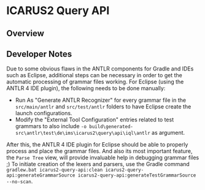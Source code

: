 # ICARUS2 Query API

## Overview


## Developer Notes

Due to some obvious flaws in the ANTLR components for Gradle and IDEs such as Eclipse, additional steps can be necessary in order to get the automatic processing of grammar files working. For Eclipse (using the ANTLR 4 IDE plugin), the following needs to be done manually:

 - Run As "Generate ANTLR Recognizer" for every grammar file in the ``src/main/antlr`` and ``src/test/antlr`` folders to have Eclipse create the launch configurations.
 - Modify the "External Tool Configuration" entries related to test grammars to also include ``-o build\generated-src\antlr\test\de\ims\icarus2\query\api\iql\antlr`` as argument.
 
 After this, the ANTLR 4 IDE plugin for Eclipse should be able to properly process and place the grammar files. And also its most important feature, the ``Parse Tree`` view, will provide invaluable help in debugging grammar files ;)
 To initiate creation of the lexers and parsers, use the Gradle command ``gradlew.bat icarus2-query-api:clean icarus2-query-api:generateGrammarSource icarus2-query-api:generateTestGrammarSource --no-scan``.